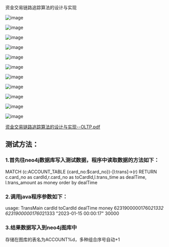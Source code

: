资金交易链路追踪算法的设计与实现

![image](https://user-images.githubusercontent.com/13626321/225681518-66de1d9f-8d81-45ba-bb41-b149ca1734e1.png)

![image](https://user-images.githubusercontent.com/13626321/225681163-a76224d5-3f8e-4517-8ea2-564f45be4d4a.png)

![image](https://user-images.githubusercontent.com/13626321/225681669-479c12b7-39db-492e-96ce-5005bbb794d4.png)

![image](https://user-images.githubusercontent.com/13626321/225681727-20e3fd03-c381-49af-939e-891b9e653c7d.png)

![image](https://user-images.githubusercontent.com/13626321/225681803-edbdd4da-8574-480e-9d6c-fac7e31f9381.png)

![image](https://user-images.githubusercontent.com/13626321/225681934-e5f69ea2-fee6-443d-a831-83e3875790bc.png)

![image](https://user-images.githubusercontent.com/13626321/225682102-484a8f3b-91d7-4bd5-a055-499e83d9eebe.png)

![image](https://user-images.githubusercontent.com/13626321/225682417-d0cebce2-aee4-4ffc-89c8-5d5f01bcca23.png)

![image](https://user-images.githubusercontent.com/13626321/225682527-64f715a7-345e-4dd2-8099-70579b113869.png)

![image](https://user-images.githubusercontent.com/13626321/225682583-e2268f57-12d7-4908-9c30-99a6eeabf711.png)

![image](https://user-images.githubusercontent.com/13626321/225682650-6d980886-06ff-467e-8ccb-e721e2282ac2.png)

[资金交易链路追踪算法的设计与实现--OLTP.pdf](https://github.com/edward0130/FindTransPath/files/10992969/--OLTP.pdf)

## 测试方法：
### 1.首先往neo4j数据库写入测试数据，程序中读取数据的方法如下：
 MATCH (c:ACCOUNT_TABLE {card_no:$card_no})-[l:trans]->(r) RETURN c.card_no as cardId,r.card_no as toCardId,l.trans_time as dealTime, l.trans_amount as money order by dealTime 
### 2.调用java程序参数如下：
usage: TransMain cardId toCardId dealTime money 
62319000001760*21332 62319000001760*21333 "2023-01-15 00:00:17" 30000
### 3.结果数据写入到neo4j图库中
存储在图库的表名为ACCOUNT%d，多种组合序号自动+1

